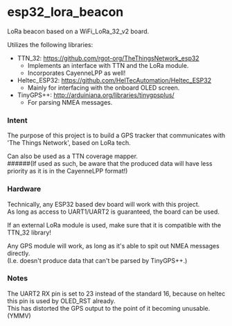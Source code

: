 # esp32_lora_beacon
LoRa beacon based on a WiFi_LoRa_32_v2 board.

Utilizes the following libraries:
- TTN_32: https://github.com/rgot-org/TheThingsNetwork_esp32
  - Implements an interface with TTN and the LoRa module.
  - Incorporates CayenneLPP as well!
- Heltec_ESP32: https://github.com/HelTecAutomation/Heltec_ESP32
  - Mainly for interfacing with the onboard OLED screen.
- TinyGPS++: http://arduiniana.org/libraries/tinygpsplus/
  - For parsing NMEA messages.

### Intent
The purpose of this project is to build a GPS tracker that communicates with 'The Things Network', based on LoRa tech.

Can also be used as a TTN coverage mapper.<br/>
######(If used as such, be aware that the produced data will have less priority as it is in the CayenneLPP format!)

### Hardware
Technically, any ESP32 based dev board will work with this project.<br/>
As long as access to UART1/UART2 is guaranteed, the board can be used.

If an external LoRa module is used, make sure that it is compatible with the TTN_32 library!

Any GPS module will work, as long as it's able to spit out NMEA messages directly.<br/>
(I.e. doesn't produce data that can't be parsed by TinyGPS++.)

### Notes
The UART2 RX pin is set to 23 instead of the standard 16, because on heltec this pin is used by OLED_RST already.</br>
This has distorted the GPS output to the point of it becoming unusable. (YMMV)
